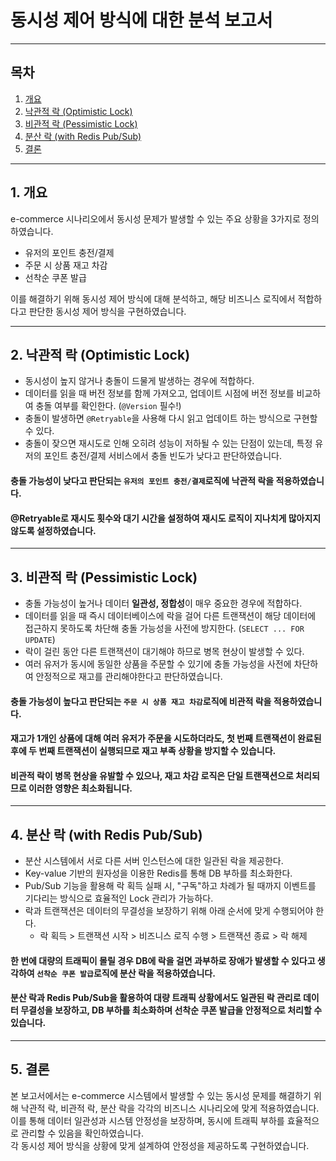 # 동시성 제어 방식에 대한 분석 보고서
---

## 목차
1. [개요](#1-개요)
2. [낙관적 락 (Optimistic Lock)](#2-낙관적-락-optimistic-lock)
3. [비관적 락 (Pessimistic Lock)](#3-비관적-락-pessimistic-lock)
4. [분산 락 (with Redis Pub/Sub)](#4-분산-락-with-redis-pubsub)
5. [결론](#5-결론)

---

## 1. 개요
e-commerce 시나리오에서 동시성 문제가 발생할 수 있는 주요 상황을 3가지로 정의하였습니다.
- 유저의 포인트 충전/결제
- 주문 시 상품 재고 차감
- 선착순 쿠폰 발급

이를 해결하기 위해 동시성 제어 방식에 대해 분석하고, 해당 비즈니스 로직에서 적합하다고 판단한 동시성 제어 방식을 구현하였습니다.

---

## 2. 낙관적 락 (Optimistic Lock)
- 동시성이 높지 않거나 충돌이 드물게 발생하는 경우에 적합하다.
- 데이터를 읽을 때 버전 정보를 함께 가져오고, 업데이트 시점에 버전 정보를 비교하여 충돌 여부를 확인한다. (```@Version``` 필수!)
- 충돌이 발생하면 ```@Retryable```을 사용해 다시 읽고 업데이트 하는 방식으로 구현할 수 있다.
- 충돌이 잦으면 재시도로 인해 오히려 성능이 저하될 수 있는 단점이 있는데, 특정 유저의 포인트 충전/결제 서비스에서 충돌 빈도가 낮다고 판단하였습니다.
#### 충돌 가능성이 낮다고 판단되는 ```유저의 포인트 충전/결제```로직에 낙관적 락을 적용하였습니다.
#### @Retryable로 재시도 횟수와 대기 시간을 설정하여 재시도 로직이 지나치게 많아지지 않도록 설정하였습니다.


---

## 3. 비관적 락 (Pessimistic Lock)
- 충돌 가능성이 높거나 데이터 **일관성, 정합성**이 매우 중요한 경우에 적합하다.
- 데이터를 읽을 때 즉시 데이터베이스에 락을 걸어 다른 트랜잭션이 해당 데이터에 접근하지 못하도록 차단해 충돌 가능성을 사전에 방지한다. (```SELECT ... FOR UPDATE```)
- 락이 걸린 동안 다른 트랜잭션이 대기해야 하므로 병목 현상이 발생할 수 있다.
- 여러 유저가 동시에 동일한 상품을 주문할 수 있기에 충돌 가능성을 사전에 차단하여 안정적으로 재고를 관리해야한다고 판단하였습니다.
#### 충돌 가능성이 높다고 판단되는 ```주문 시 상품 재고 차감```로직에 비관적 락을 적용하였습니다.
#### 재고가 1개인 상품에 대해 여러 유저가 주문을 시도하더라도, 첫 번째 트랜잭션이 완료된 후에 두 번째 트랜잭션이 실행되므로 재고 부족 상황을 방지할 수 있습니다.
#### 비관적 락이 병목 현상을 유발할 수 있으나, 재고 차감 로직은 단일 트랜잭션으로 처리되므로 이러한 영향은 최소화됩니다.

---

## 4. 분산 락 (with Redis Pub/Sub)
- 분산 시스템에서 서로 다른 서버 인스턴스에 대한 일관된 락을 제공한다.
- Key-value 기반의 원자성을 이용한 Redis를 통해 DB 부하를 최소화한다.
- Pub/Sub 기능을 활용해 락 획득 실패 시, "구독"하고 차례가 될 때까지 이벤트를 기다리는 방식으로 효율적인 Lock 관리가 가능하다.
- 락과 트랜잭션은 데이터의 무결성을 보장하기 위해 아래 순서에 맞게 수행되어야 한다.
  - 락 획득 > 트랜잭션 시작 > 비즈니스 로직 수행 > 트랜잭션 종료 > 락 해제
#### 한 번에 대량의 트래픽이 몰릴 경우 DB에 락을 걸면 과부하로 장애가 발생할 수 있다고 생각하여 ```선착순 쿠폰 발급```로직에 분산 락을 적용하였습니다.
#### 분산 락과 Redis Pub/Sub을 활용하여 대량 트래픽 상황에서도 일관된 락 관리로 데이터 무결성을 보장하고, DB 부하를 최소화하며 선착순 쿠폰 발급을 안정적으로 처리할 수 있습니다.

---

## 5. 결론
본 보고서에서는 e-commerce 시스템에서 발생할 수 있는 동시성 문제를 해결하기 위해 낙관적 락, 비관적 락, 분산 락을 각각의 비즈니스 시나리오에 맞게 적용하였습니다.<br>
이를 통해 데이터 일관성과 시스템 안정성을 보장하며, 동시에 트래픽 부하를 효율적으로 관리할 수 있음을 확인하였습니다.<br>
각 동시성 제어 방식을 상황에 맞게 설계하여 안정성을 제공하도록 구현하였습니다.